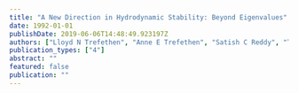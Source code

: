 ```yaml
---
title: "A New Direction in Hydrodynamic Stability: Beyond Eigenvalues"
date: 1992-01-01
publishDate: 2019-06-06T14:48:49.923197Z
authors: ["Lloyd N Trefethen", "Anne E Trefethen", "Satish C Reddy", "Tobin A Driscoll"]
publication_types: ["4"]
abstract: ""
featured: false
publication: ""
---
```


